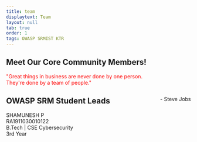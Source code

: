 ```yaml
---
title: team
displaytext: Team
layout: null
tab: true
order: 1
tags: OWASP SRMIST KTR
---
```

<link rel="stylesheet" href="styles.css"/>

## Meet Our Core Community Members!
<p class="red">"Great things in business are never done by one person.<br>
  They're done by a team of people."</p>
 <p style="float:right;">- Steve Jobs</p>
 
 ## OWASP SRM Student Leads
 
 <p>SHAMUNESH P<br>
  RA1911030010122<br>
  B.Tech | CSE Cybersecurity<br>
  3rd Year</p>
 
<style>
  .red {color:red}
</style>
